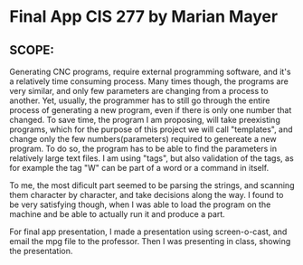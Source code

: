# Final App CIS 277 by Marian Mayer

## SCOPE:
Generating CNC programs, require external programming software, and it's a relatively time consuming process.
Many times though, the programs are very similar, and only few parameters are changing from a process to another. Yet, usually, the programmer has to still go through the entire process of generating a new program, even if there is only one number that changed.
To save time, the program I am proposing, will take preexisting programs, which for the purpose of this project we will call "templates", and change only the few numbers(parameters) required to genereate a new program.
To do so, the program has to be able to find the parameters in relatively large text files. I am using "tags", but also validation of the tags, as for example the tag "W" can be part of a word or a command in itself.

To me, the most dificult part seemed to be parsing the strings, and scanning them character by character, and take decisions along the way.
I found to be very satisfying though, when I was able to load the program on the machine and be able to actually run it and produce a part.

For final app presentation, I made a presentation using screen-o-cast, and email the mpg file to the professor. Then I was presenting in class, showing the presentation.
